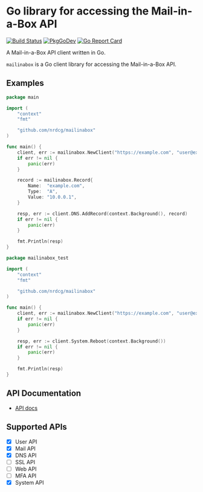 # Go library for accessing the Mail-in-a-Box API

[![Build Status](https://github.com/nrdcg/mailinabox/actions/workflows/main.yml/badge.svg)](https://github.com/nrdcg/mailinabox/actions/workflows/main.yml)
[![PkgGoDev](https://pkg.go.dev/badge/github.com/nrdcg/mailinabox)](https://pkg.go.dev/github.com/nrdcg/mailinabox)
[![Go Report Card](https://goreportcard.com/badge/github.com/nrdcg/mailinabox)](https://goreportcard.com/report/github.com/nrdcg/mailinabox)

A Mail-in-a-Box API client written in Go.

`mailinabox` is a Go client library for accessing the Mail-in-a-Box API.

## Examples

```go
package main

import (
	"context"
	"fmt"

	"github.com/nrdcg/mailinabox"
)

func main() {
	client, err := mailinabox.NewClient("https://example.com", "user@example.com", "secret")
	if err != nil {
		panic(err)
	}

	record := mailinabox.Record{
		Name:  "example.com",
		Type:  "A",
		Value: "10.0.0.1",
	}

	resp, err := client.DNS.AddRecord(context.Background(), record)
	if err != nil {
		panic(err)
	}

	fmt.Println(resp)
}
```

```go
package mailinabox_test

import (
	"context"
	"fmt"

	"github.com/nrdcg/mailinabox"
)

func main() {
	client, err := mailinabox.NewClient("https://example.com", "user@example.com", "secret")
	if err != nil {
		panic(err)
	}

	resp, err := client.System.Reboot(context.Background())
	if err != nil {
		panic(err)
	}

	fmt.Println(resp)
}
```


## API Documentation

- [API docs](https://mailinabox.email/api-docs.html)

## Supported APIs

- [x] User API
- [x] Mail API
- [x] DNS API
- [ ] SSL API
- [ ] Web API
- [ ] MFA API
- [x] System API
